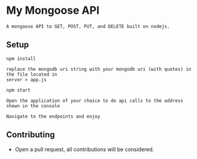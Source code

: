 # My Mongoose API

    A mongoose API to GET, POST, PUT, and DELETE built on nodejs.


## Setup

```
npm install
```
```
replace the mongodb uri string with your mongodb uri (with quotes) in the file located in
server > app.js
```
```
npm start
```
```
Open the application of your choice to do api calls to the address shown in the console
```
```
Navigate to the endpoints and enjoy
```

## Contributing

* Open a pull request, all contributions will be considered.
